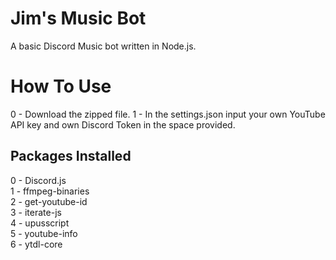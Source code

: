 # Jim's Music Bot
A basic Discord Music bot written in Node.js.

# How To Use
0 - Download the zipped file.
1 - In the settings.json input your own YouTube API key and own Discord Token in the space provided.

## Packages Installed
0 - Discord.js   
1 - ffmpeg-binaries  
2 - get-youtube-id   
3 - iterate-js  
4 - upusscript  
5 - youtube-info  
6 - ytdl-core  
